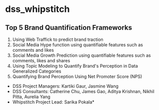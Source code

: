 # dss_whipstitch
## Top 5 Brand Quantification Frameworks
  1. Using Web Traffick to predict brand traction
  2. Social Media Hype function using quantifiable features such as comments and likes
  3. Social Media Growth Prediction using quantifiable features such as comments, likes and shares
  4. Using Topic Modeling to Quantify Brand's Perception in Data Generalized Categories
  5. Quantifying Brand Perception Using Net Promoter Score (NPS)


- DSS Project Managers: Kartiki Gaur, Jasmine Wang
- DSS Consultants: Catherine Chu, James Gao, Aditya Krishnan, Nikhil Pitta, Aurelia Yang
- Whipstitch Project Lead: Sarika Pokala*
